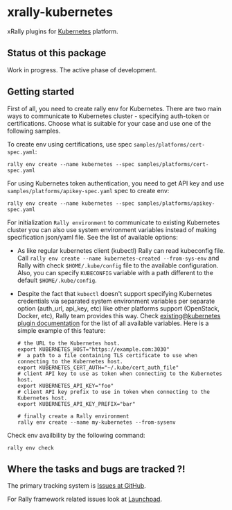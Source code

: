 # xrally-kubernetes

xRally plugins for [Kubernetes](https://kubernetes.io/) platform.

## Status ot this package

Work in progress. The active phase of development.

## Getting started

First of all, you need to create rally env for Kubernetes. There are two main
ways to communicate to Kubernetes cluster - specifying auth-token or
certifications. Choose what is suitable for your case and use one of the
following samples.

To create env using certifications, use spec `samples/platforms/cert-spec.yaml`:

```console
rally env create --name kubernetes --spec samples/platforms/cert-spec.yaml
```

For using Kubernetes token authentication, you need to get API key and use
`samples/platforms/apikey-spec.yaml` spec to create env:

```console
rally env create --name kubernetes --spec samples/platforms/apikey-spec.yaml
``` 

For initialization `Rally environment` to communicate to existing Kubernetes
cluster you can also use system environment variables instead of making
specification json/yaml file. See the list of available options:

* As like regular kubernetes client (kubectl) Rally can read kubeconfig file.
  Call `rally env create --name kubernetes-created --from-sys-env` and Rally
  with check `$HOME/.kube/config` file to the available configuration. Also,
  you can specify `KUBECONFIG` variable with a path different to the default
  `$HOME/.kube/config`.

* Despite the fact that `kubectl` doesn't support specifying Kubernetes
  credentials via separated system environment variables per separate option
  (auth_url, api_key, etc) like other platforms support (OpenStack, Docker,
  etc), Rally team provides this way. Check [existing@kubernetes plugin documentation](https://xrally.org/plugins/kubernetes/plugins/#existing-platform)
  for the list of all available variables. Here is a simple example of this feature:

  ```console
  # the URL to the Kubernetes host.
  export KUBERNETES_HOST="https://example.com:3030" 
  #  a path to a file containing TLS certificate to use when connecting to the Kubernetes host.
  export KUBERNETES_CERT_AUTH="~/.kube/cert_auth_file"
  # client API key to use as token when connecting to the Kubernetes host.
  export KUBERNETES_API_KEY="foo"
  # client API key prefix to use in token when connecting to the Kubernetes host.
  export KUBERNETES_API_KEY_PREFIX="bar"
  
  # finally create a Rally environment
  rally env create --name my-kubernetes --from-sysenv
  ```
Check env availbility by the following command:

```console
rally env check
```
 
## Where the tasks and bugs are tracked ?!

The primary tracking system is
[Issues at GitHub](https://github.com/xrally/xrally-kubernetes/issues).

For Rally framework related issues look at
[Launchpad](https://bugs.launchpad.net/rally).
